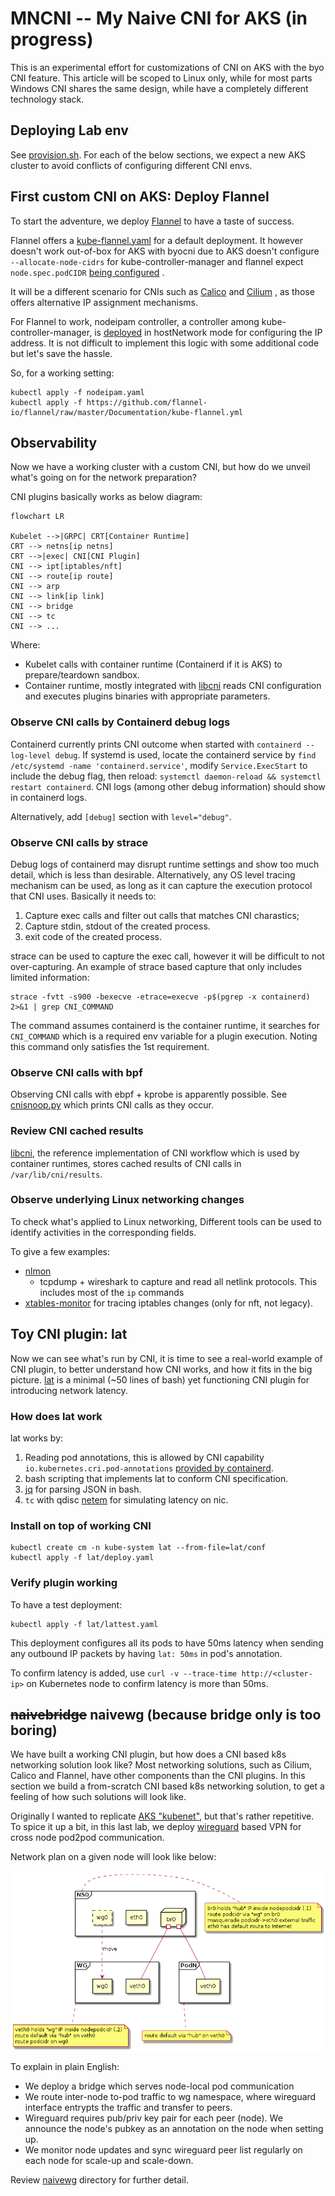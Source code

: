# MNCNI -- My Naive CNI for AKS (in progress)

This is an experimental effort for customizations of CNI on AKS with the byo CNI
feature. This article will be scoped to Linux only, while for most parts Windows
CNI shares the same design, while have a completely different technology stack.

## Deploying Lab env

See [provision.sh](./provision.sh). For each of the below sections, we expect
a new AKS cluster to avoid conflicts of configuring different CNI envs.

## First custom CNI on AKS: Deploy Flannel

To start the adventure, we deploy
[Flannel](https://github.com/flannel-io/flannel) to have a taste of success.

Flannel offers a
[kube-flannel.yaml](https://github.com/flannel-io/flannel/blob/master/Documentation/kubernetes.md#kube-flannelyaml)
for a default deployment. It however doesn't work out-of-box for AKS with byocni
due to AKS doesn't configure `--allocate-node-cidrs` for kube-controller-manager
and flannel expect `node.spec.podCIDR` 
[being configured](https://github.com/flannel-io/flannel/blob/master/Documentation/troubleshooting.md#kubernetes-specific)
.

It will be a different scenario for CNIs such as
[Calico](https://projectcalico.docs.tigera.io/networking/get-started-ip-addresses)
and 
[Cilium](https://docs.cilium.io/en/v1.12/concepts/networking/ipam/cluster-pool/)
, as those offers alternative IP assignment mechanisms.

For Flannel to work, nodeipam controller, a controller among
kube-controller-manager, is [deployed](./nodeipam.yaml) in hostNetwork mode for
configuring the IP address. It is not difficult to implement this logic with
some additional code but let's save the hassle.

So, for a working setting:

```shell
kubectl apply -f nodeipam.yaml
kubectl apply -f https://github.com/flannel-io/flannel/raw/master/Documentation/kube-flannel.yml
```

## Observability

Now we have a working cluster with a custom CNI, but how do we unveil what's
going on for the network preparation?

CNI plugins basically works as below diagram:

```mermaid
flowchart LR

Kubelet -->|GRPC| CRT[Container Runtime]
CRT --> netns[ip netns]
CRT -->|exec| CNI[CNI Plugin]
CNI --> ipt[iptables/nft]
CNI --> route[ip route]
CNI --> arp
CNI --> link[ip link]
CNI --> bridge
CNI --> tc
CNI --> ...
```

Where:

* Kubelet calls with container runtime (Containerd if it is AKS) to
  prepare/teardown sandbox.
* Container runtime, mostly integrated with
  [libcni](https://github.com/containernetworking/cni/tree/master/libcni)
  reads CNI configuration and executes plugins binaries with appropriate
  parameters.

### Observe CNI calls by Containerd debug logs

Containerd currently prints CNI outcome when started with
`containerd --log-level debug`. If systemd is used, locate the containerd
service by `find /etc/systemd -name 'containerd.service'`, modify `Service.ExecStart`
to include the debug flag, then reload:
`systemctl daemon-reload && systemctl restart containerd`. CNI logs (among
other debug information) should show in containerd logs.

Alternatively, add `[debug]` section with `level="debug"`.

### Observe CNI calls by strace

Debug logs of containerd may disrupt runtime settings and show too much detail,
which is less than desirable. Alternatively, any OS level tracing mechanism can
be used, as long as it can capture the execution protocol that CNI uses.
Basically it needs to:

1. Capture exec calls and filter out calls that matches CNI charastics;
2. Capture stdin, stdout of the created process.
3. exit code of the created process. 

strace can be used to capture the exec call, however it will be difficult to not
over-capturing. An example of strace based capture that only includes limited
information:

```shell
strace -fvtt -s900 -bexecve -etrace=execve -p$(pgrep -x containerd) 2>&1 | grep CNI_COMMAND
```

The command assumes containerd is the container runtime, it searches for
`CNI_COMMAND` which is a required env variable for a plugin execution. Noting
this command only satisfies the 1st requirement.

### Observe CNI calls with bpf

Observing CNI calls with ebpf + kprobe is apparently possible. See
[cnisnoop.py](../tracing/cnisnoop.py) which prints CNI calls as they occur.

### Review CNI cached results

[libcni](https://github.com/containernetworking/cni/tree/main/libcni),
the reference implementation of CNI workflow which is used by container
runtimes, stores cached results of CNI calls in `/var/lib/cni/results`.

### Observe underlying Linux networking changes

To check what's applied to Linux networking, Different tools can be used to
identify activities in the corresponding fields.

To give a few examples:

* [nlmon](https://developers.redhat.com/blog/2018/10/22/introduction-to-linux-interfaces-for-virtual-networking#nlmon)
  + tcpdump + wireshark to capture and read all netlink protocols. This includes
  most of the `ip` commands
* [xtables-monitor](https://man7.org/linux/man-pages/man8/xtables-monitor.8.html)
  for tracing iptables changes (only for nft, not legacy).

## Toy CNI plugin: lat

Now we can see what's run by CNI, it is time to see a real-world example of CNI
plugin, to better understand how CNI works, and how it fits in the big picture.
[lat](./lat) is a minimal (~50 lines of bash) yet functioning CNI plugin for
introducing network latency.

### How does lat work

lat works by:

1. Reading pod annotations, this is allowed by CNI capability
   `io.kubernetes.cri.pod-annotations`
   [provided by containerd](https://github.com/containerd/containerd/pull/5026).
2. bash scripting that implements lat to conform CNI specification.
3. [jq](https://github.com/stedolan/jq) for parsing JSON in bash.
4. `tc` with qdisc
   [netem](https://man7.org/linux/man-pages/man8/tc-netem.8.html) for simulating
   latency on nic.

### Install on top of working CNI

```shell
kubectl create cm -n kube-system lat --from-file=lat/conf
kubectl apply -f lat/deploy.yaml
```

### Verify plugin working

To have a test deployment:

```shell
kubectl apply -f lat/lattest.yaml
```

This deployment configures all its pods to have 50ms latency when sending
any outbound IP packets by having `lat: 50ms` in pod's annotation.

To confirm latency is added, use `curl -v --trace-time http://<cluster-ip>` on
Kubernetes node to confirm latency is more than 50ms.


## <del>naivebridge</del> naivewg (because bridge only is too boring)

We have built a working CNI plugin, but how does a CNI based k8s networking
solution look like? Most networking solutions, such as Cilium, Calico and
Flannel, have other components than the CNI plugins. In this section we build
a from-scratch CNI based k8s networking solution, to get a feeling of how such
solutions will look like.

Originally I wanted to replicate
[AKS "kubenet"](https://learn.microsoft.com/en-us/azure/aks/configure-kubenet),
but that's rather repetitive. To spice it up a bit, in this last lab, we deploy 
[wireguard](https://www.wireguard.com/) based VPN for cross node pod2pod
communication. 

Network plan on a given node will look like below:

![naivewgdesign](./naivewg/design.png)

To explain in plain English:

* We deploy a bridge which serves node-local pod communication
* We route inter-node to-pod traffic to wg namespace, where wireguard interface
  entrypts the traffic and transfer to peers.
* Wireguard requires pub/priv key pair for each peer (node). We announce the
  node's pubkey as an annotation on the node when setting up.
* We monitor node updates and sync wireguard peer list regularly on each node
  for scale-up and scale-down.

Review [naivewg](./naivewg) directory for further detail.
